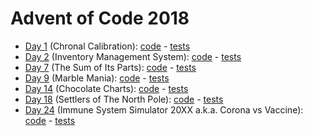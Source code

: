 # Advent of Code 2018

- [Day 1](https://adventofcode.com/2018/day/1) (Chronal Calibration): [code](day01/Day1.java) - [tests](../../../test/kotlin/aoc2018/day01/Day1Test.java)
- [Day 2](https://adventofcode.com/2018/day/2) (Inventory Management System): [code](day02/Day2.java) - [tests](../../../test/kotlin/aoc2018/day02/Day2Test.java)
- [Day 7](https://adventofcode.com/2018/day/7) (The Sum of Its Parts): [code](day07/Day7.kt) - [tests](../../../test/kotlin/aoc2018/day07/Day7KtTest.kt)
- [Day 9](https://adventofcode.com/2018/day/9) (Marble Mania): [code](day09/Day9.kt) - [tests](../../../test/kotlin/aoc2018/day09/Day9KtTest.kt)
- [Day 14](https://adventofcode.com/2018/day/14) (Chocolate Charts): [code](day14/Day14.kt) - [tests](../../../test/kotlin/aoc2018/day14/Day14KtTest.kt)
- [Day 18](https://adventofcode.com/2018/day/18) (Settlers of The North Pole): [code](day18/Day18.kt) - [tests](../../../test/kotlin/aoc2018/day18/Day18KtTest.kt)
- [Day 24](https://adventofcode.com/2018/day/24) (Immune System Simulator 20XX a.k.a. Corona vs Vaccine): [code](day24/Day24.kt) - [tests](../../../test/kotlin/aoc2018/day24/Day24KtTest.kt)
